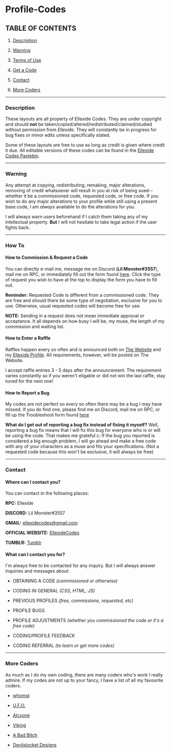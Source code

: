 # Profile-Codes
## TABLE OF CONTENTS
1) [Description](#description)

2) [Warning](#warning)

3) [Terms of Use](https://ellexidecodes.github.io/disclaimers)

4) [Get a Code](#how-to)

5) [Contact](#contact)

6) [More Coders](#more-coders)

---

### Description

   These layouts are all property of Ellexide Codes. They are under copyright and should **not** be taken/copied/altered/redistributed/claimed/studied without permission from *Ellexide*. They will constantly be in progress for bug fixes or minor edits unless specifically stated.

   Some of these layouts are free to use as long as credit is given where credit it due. All editable versions of these codes can be found in the [Ellexide Codes Pastebin](https://pastebin.com/u/BappidyBoopidy).

---

### Warning

   Any attempt at copying, redistributing, remaking, major alterations, removing of credit whatsoever will result in you at risk of being sued--whether it be a commissioned code, requested code, or free code. If you wish to do any major alterations to your profile while still using a present base code, I am *always* available to do the alterations for you. 

   I will always warn users beforehand if I catch them taking any of my intellectual property. **But** I will not hesitate to take legal action if the user fights back.

---

### How To

#### How to Commission & Request a Code
You can directly e-mail me, message me on Discord (**Lil Monster#3557**), mail me on RPC, or immediately fill out the form found [here](https://ellexidecodes.github.io/contact-me). Click the type of request you wish to have at the top to display the form you have to fill out.

   **Reminder:** Requested Code is different from a commissioned code. They are free and should there be some type of negotiation, exclusive for you to use. Otherwise, usual requested codes will become free for use.
      
   **NOTE:** Sending in a request does not mean immediate approval or acceptance. It all depends on how busy I will be, my muse, the length of my commission and waiting list.
   
#### How to Enter a Raffle
   Raffles happen every so often and is announced both on [The Website](https://ellexidecodes.github.io) and my [Ellexide Profile](https://roleplay.chat/profile.php?user=Ellexide). All requirements, however, will be posted on The Website.
   
   I accept raffle entries 3 - 5 days after the announcement. The requirement varies constantly so if you weren't eligable or did not win the last raffle, stay tuned for the next one!
   
#### How to Report a Bug
   My codes are not perfect so every so often there may be a bug I may have missed. If you do find one, please find me on Discord, mail me on RPC, or fill up the Troubleshoot form found [here](https://ellexidecodes.github.io/contact-me)
      
   **What do I get out of reporting a bug fix instead of fixing it myself?**
      Well, reporting a bug fix means that I will fix this bug for everyone who is or will be using the code. That makes me grateful c: If the bug you reported is considered a big enough problem, I will go ahead and make a free code with any of your characters as a muse and fits your specifications. (Not a requested code because this won't be exclusive, it will always be free)



---

### Contact

#### Where can I contact you?
   You can contact in the following places:
   
   **RPC:** Ellexide
    
   **DISCORD:** Lil Monster#3557
     
   **GMAIL:** ellexidecodes@gmail.com

   **OFFICIAL WEBSITE:** [EllexideCodes](https://ellexidecodes.github.io/contact-me)
     
   **TUMBLR:** [Tumblr](https://ellexide-codes.tumblr.com/ask)
       
#### What can I contact you for?
   I'm always free to be contacted for any inquiry. But I will always answer inquiries and messages about:
   
   - OBTAINING A CODE *(commissioned or otherwise)*
   
   - CODING IN GENERAL *(CSS, HTML, JS)*
   
   - PREVIOUS PROFILES *(free, commissione, requested, etc)*
     
   - PROFILE BUGS
     
   - PROFILE ADJUSTMENTS *(whether you commissioned the code or it's a free code)*
     
   - CODING/PROFILE FEEDBACK
     
   - CODING REFERRAL *(to learn or get more codes)*

---

### More Coders
   As much as I do my own coding, there are many coders who's work I really admire. If my codes are not up to your fancy, I have a list of all my favourite coders.

   - [whomst](https://roleplay.chat/profile.php?user=whomst)
   
   - [U.F.O.](https://roleplay.chat/profile.php?user=UFO)
     
   - [Alcyone](https://roleplay.chat/profile.php?user=Alcyone)
     
   - [Viking](https://roleplay.chat/profile.php?user=Viking)
     
   - [A Bad Bitch](http://pastebin.com/u/A_Bad_Bitch)
     
   - [Devilslocket Designs](http://devilslocketdesigns.webs.com)

